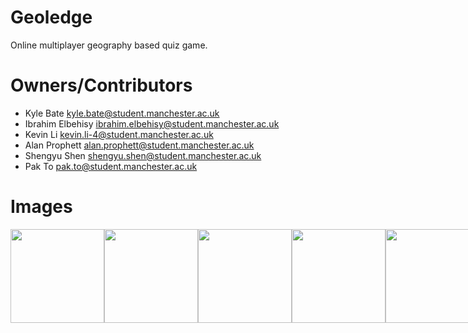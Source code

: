 # Geoledge
Online multiplayer geography based quiz game.

# Owners/Contributors
- Kyle Bate <kyle.bate@student.manchester.ac.uk>
- Ibrahim Elbehisy <ibrahim.elbehisy@student.manchester.ac.uk>
- Kevin Li <kevin.li-4@student.manchester.ac.uk>
- Alan Prophett <alan.prophett@student.manchester.ac.uk>
- Shengyu Shen <shengyu.shen@student.manchester.ac.uk>
- Pak To <pak.to@student.manchester.ac.uk>

# Images
<div style="display:flex">
  <img src="https://user-images.githubusercontent.com/42409957/227585790-2917f289-97d8-4a7f-b550-d406ad48368c.png" width="150"/>
  <img src="https://user-images.githubusercontent.com/42409957/227584530-01b83bbd-8103-4b61-9b00-b4d059095ad3.png" width="150"/>
  <img src="https://user-images.githubusercontent.com/42409957/227585005-0082955a-f33f-42cf-b78c-fbc3b0e7d487.png" width="150"/>
<img src="https://user-images.githubusercontent.com/42409957/227585412-dc10c1b2-fbef-4dae-9519-49cc6d00ed6c.png" width="150"/>
<img src="https://user-images.githubusercontent.com/42409957/227585632-36eaad68-0896-48ff-bb09-60d13ae920de.png" width="150"/>
<img src="https://user-images.githubusercontent.com/42409957/227586162-ce099515-7ffa-4e6f-ab96-58d49944348f.png" width="150"/>
<img src="https://user-images.githubusercontent.com/42409957/227586429-c5c16c62-231c-4e32-9cfa-344c66136504.png" width="150"/>
<img src="https://user-images.githubusercontent.com/42409957/227586775-c0e75283-a0ee-4bcd-ae3a-afcd8bed3938.png" width="150"/>
<img src="https://user-images.githubusercontent.com/42409957/227587316-1a7dcb93-33d8-4ad1-a754-13d640842f46.png" width="150"/>

<div>

## Set up
```bash
npm install

cd client

npm install
```
- make a .env file with contents from .env.TEMPLATE with actual passwords replaced in your .env file

## Boot Up
Start backend
```bash
node server.js
```
Start front end
```bash
cd client

npm start
```
